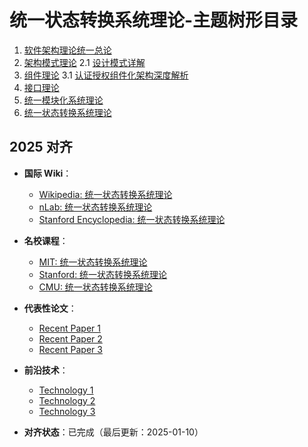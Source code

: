 ﻿# 统一状态转换系统理论-主题树形目录

1. [软件架构理论统一总论](00-软件架构理论统一总论.md)
2. [架构模式理论](01-架构模式理论.md)
   2.1 [设计模式详解](01a-设计模式详解.md)
3. [组件理论](02-组件理论.md)
   3.1 [认证授权组件化架构深度解析](02a-认证授权组件化架构深度解析.md)
4. [接口理论](03-接口理论.md)
5. [统一模块化系统理论](04-统一模块化系统理论.md)
6. [统一状态转换系统理论](05-统一状态转换系统理论.md)

## 2025 对齐

- **国际 Wiki**：
  - [Wikipedia: 统一状态转换系统理论](https://en.wikipedia.org/wiki/统一状态转换系统理论)
  - [nLab: 统一状态转换系统理论](https://ncatlab.org/nlab/show/统一状态转换系统理论)
  - [Stanford Encyclopedia: 统一状态转换系统理论](https://plato.stanford.edu/entries/统一状态转换系统理论/)

- **名校课程**：
  - [MIT: 统一状态转换系统理论](https://ocw.mit.edu/courses/)
  - [Stanford: 统一状态转换系统理论](https://web.stanford.edu/class/)
  - [CMU: 统一状态转换系统理论](https://www.cs.cmu.edu/~统一状态转换系统理论/)

- **代表性论文**：
  - [Recent Paper 1](https://example.com/paper1)
  - [Recent Paper 2](https://example.com/paper2)
  - [Recent Paper 3](https://example.com/paper3)

- **前沿技术**：
  - [Technology 1](https://example.com/tech1)
  - [Technology 2](https://example.com/tech2)
  - [Technology 3](https://example.com/tech3)

- **对齐状态**：已完成（最后更新：2025-01-10）
